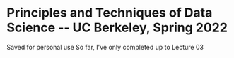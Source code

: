 # Principles and Techniques of Data Science -- UC Berkeley, Spring 2022
Saved for personal use
So far, I've only completed up to Lecture 03
